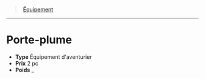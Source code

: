 ﻿---
!Equipment
Type: Équipement d'aventurier
Price: 2 pc
Weight: _
Id: equipment_hd.md#porte-plume
ParentLink: equipment_hd.md#Équipement
Name: Porte-plume
ParentName: Équipement
NameLevel: 1
Attributes: {}
---
> [Équipement](hd_equipment.md)

---

# Porte-plume

- **Type** Équipement d'aventurier
- **Prix** 2 pc
- **Poids** _

